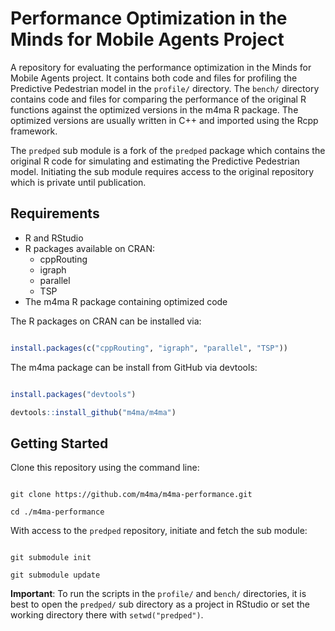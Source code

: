 # Performance Optimization in the Minds for Mobile Agents Project

A repository for evaluating the performance optimization in the Minds for 
Mobile Agents project. It contains both code and files for profiling the
Predictive Pedestrian model in the `profile/` directory. The `bench/` directory
contains code and files for comparing the performance of the original R
functions against the optimized versions in the m4ma R package. The optimized
versions are usually written in C++ and imported using the Rcpp framework.

The `predped` sub module is a fork of the `predped` package which contains the
original R code for simulating and estimating the Predictive Pedestrian model.
Initiating the sub module requires access to the original repository which is
private until publication.

## Requirements
- R and RStudio
- R packages available on CRAN:
  - cppRouting
  - igraph
  - parallel
  - TSP
- The m4ma R package containing optimized code

The R packages on CRAN can be installed via:

```r

install.packages(c("cppRouting", "igraph", "parallel", "TSP"))

```

The m4ma package can be install from GitHub via devtools:

```r

install.packages("devtools")

devtools::install_github("m4ma/m4ma")

```

## Getting Started
Clone this repository using the command line:

```console

git clone https://github.com/m4ma/m4ma-performance.git

cd ./m4ma-performance

```

With access to the `predped` repository, initiate and fetch the sub module:

```console

git submodule init

git submodule update

```

**Important**: To run the scripts in the `profile/` and `bench/` directories,
it is best to open the `predped/` sub directory as a project in RStudio or set
the working directory there with `setwd("predped")`.